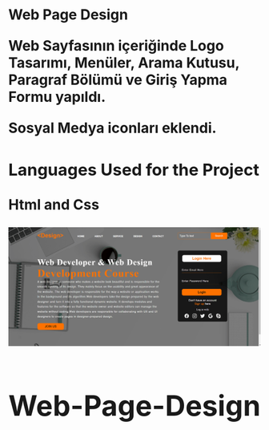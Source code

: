 <h1>Web Page Design<h/1>

Web Sayfasının içeriğinde Logo Tasarımı, Menüler, Arama Kutusu, Paragraf Bölümü ve Giriş Yapma Formu yapıldı.

Sosyal Medya iconları eklendi.

<h3>Languages Used for the Project</h3>

Html and Css <br>

<img src="WebPageDesign.gif">


# Web-Page-Design
